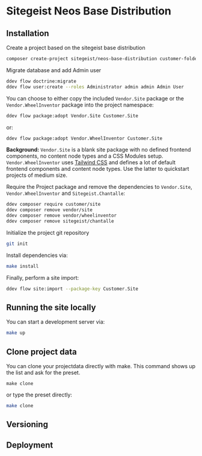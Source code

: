 # Sitegeist Neos Base Distribution

## Installation

Create a project based on the sitegeist base distribution

```sh
composer create-project sitegeist/neos-base-distribution customer-folder
```

Migrate database and add Admin user
```sh
ddev flow doctrine:migrate
ddev flow user:create --roles Administrator admin admin Admin User
```

You can choose to either copy the included `Vendor.Site` package or the `Vendor.WheelInventor` package into the project namespace:

```sh
ddev flow package:adopt Vendor.Site Customer.Site
```

or:

```sh
ddev flow package:adopt Vendor.WheelInventor Customer.Site
```

**Background:** `Vendor.Site` is a blank site package with no defined frontend components, no content node types and a CSS Modules setup. `Vendor.WheelInventor` uses [Tailwind CSS](https://tailwindcss.com/) and defines a lot of default frontend components and content node types. Use the latter to quickstart projects of medium size.

Require the Project package and remove the dependencies to `Vendor.Site`, `Vendor.WheelInventor` and `Sitegeist.Chantalle`:

```sh
ddev composer require customer/site
ddev composer remove vendor/site
ddev composer remove vendor/wheelinventor
ddev composer remove sitegeist/chantalle
```

Initialize the project git repository
```sh
git init
```

Install dependencies via:

```sh
make install
```

Finally, perform a site import:

```sh
ddev flow site:import --package-key Customer.Site
```

## Running the site locally

You can start a development server via:

```sh
make up
```

## Clone project data

You can clone your projectdata directly with make. This command shows up the list and ask for the preset.

```
make clone
```

or type the preset directly:

```sh
make clone
```

## Versioning

<!-- @TODO: Versioning -->

## Deployment

<!-- @TODO: Deployment -->

